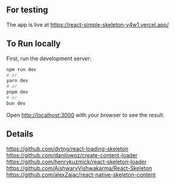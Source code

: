 ## For testing

The app is live at https://react-simple-skeleton-y4w1.vercel.app/

## To Run locally

First, run the development server:

```bash
npm run dev
# or
yarn dev
# or
pnpm dev
# or
bun dev
```

Open [http://localhost:3000](http://localhost:3000) with your browser to see the result.

## Details

https://github.com/dvtng/react-loading-skeleton
https://github.com/danilowoz/create-content-loader
https://github.com/henrykuzmick/react-skeleton-loader
https://github.com/AishwaryVishwakarma/React-Skeleton
https://github.com/alexZajac/react-native-skeleton-content
